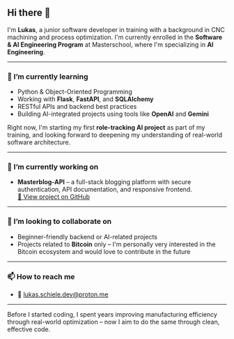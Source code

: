 ## Hi there 👋

I'm **Lukas**, a junior software developer in training with a background in CNC machining and process optimization. I'm currently enrolled in the **Software & AI Engineering Program** at Masterschool, where I'm specializing in **AI Engineering**.

---

### 🌱 I’m currently learning

- Python & Object-Oriented Programming  
- Working with **Flask**, **FastAPI**, and **SQLAlchemy**
- RESTful APIs and backend best practices  
- Building AI-integrated projects using tools like **OpenAI** and **Gemini**

Right now, I'm starting my first **role-tracking AI project** as part of my training, and looking forward to deepening my understanding of real-world software architecture.

---

### 🔭 I’m currently working on

- **Masterblog-API** – a full-stack blogging platform with secure authentication, API documentation, and responsive frontend.  
  [🔗 View project on GitHub](https://github.com/Nugamoto/Masterblog-API)

---

### 👯 I’m looking to collaborate on

- Beginner-friendly backend or AI-related projects  
- Projects related to **Bitcoin** only – I'm personally very interested in the Bitcoin ecosystem and would love to contribute in the future

---

### 📫 How to reach me

- 📧 lukas.schiele.dev@proton.me  

---

Before I started coding, I spent years improving manufacturing efficiency through real-world optimization – now I aim to do the same through clean, effective code.

